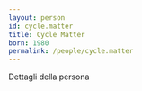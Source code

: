```yaml
---
layout: person
id: cycle.matter
title: Cycle Matter
born: 1980
permalink: /people/cycle.matter
---
```


Dettagli della persona 